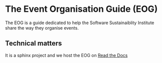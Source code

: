 # The Event Organisation Guide (EOG)
The EOG is a guide dedicated to help the Software Sustainaiblity Institute share the way they organise events.

## Technical matters
It is a sphinx project and we host the EOG on [Read the Docs](https://event-organisation-guide.readthedocs.io/)
